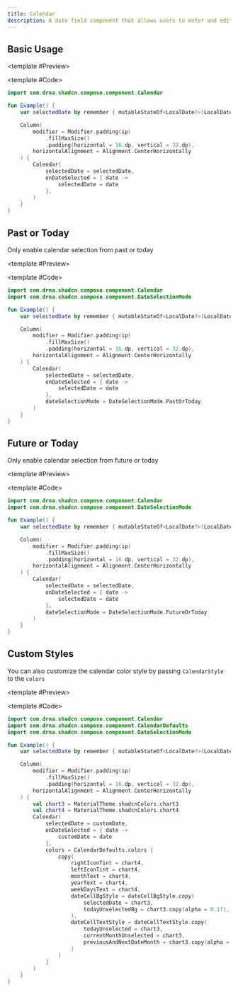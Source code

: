 ```yaml
---
title: Calendar
description: A date field component that allows users to enter and edit date.
---
```


<DocsPage 
    :title="frontmatter.title" 
    :description="frontmatter.description"
    path="views/components/Calendar.md">

## Basic Usage

<TabPreview>

<template #Preview>
<Preview name="calendar" variant="default"/>
</template>

<template #Code>

```kotlin
import com.drna.shadcn.compose.component.Calendar

fun Example() {
    var selectedDate by remember { mutableStateOf<LocalDate?>(LocalDate.now()) }

    Column(
        modifier = Modifier.padding(ip)
            .fillMaxSize()
            .padding(horizontal = 16.dp, vertical = 32.dp),
        horizontalAlignment = Alignment.CenterHorizontally
    ) {
        Calendar(
            selectedDate = selectedDate,
            onDateSelected = { date ->
                selectedDate = date
            },
        )
    }
}
```

</template>

</TabPreview>

## Past or Today

Only enable calendar selection from past or today

<TabPreview>

<template #Preview>
<Preview name="calendar" variant="past-or-today"/>
</template>

<template #Code>

```kotlin
import com.drna.shadcn.compose.component.Calendar
import com.drna.shadcn.compose.component.DateSelectionMode

fun Example() {
    var selectedDate by remember { mutableStateOf<LocalDate?>(LocalDate.now()) }

    Column(
        modifier = Modifier.padding(ip)
            .fillMaxSize()
            .padding(horizontal = 16.dp, vertical = 32.dp),
        horizontalAlignment = Alignment.CenterHorizontally
    ) {
        Calendar(
            selectedDate = selectedDate,
            onDateSelected = { date ->
                selectedDate = date
            },
            dateSelectionMode = DateSelectionMode.PastOrToday
        )
    }
}
```

</template>

</TabPreview>

## Future or Today

Only enable calendar selection from future or today

<TabPreview>

<template #Preview>
<Preview name="calendar" variant="future-or-today"/>
</template>

<template #Code>

```kotlin
import com.drna.shadcn.compose.component.Calendar
import com.drna.shadcn.compose.component.DateSelectionMode

fun Example() {
    var selectedDate by remember { mutableStateOf<LocalDate?>(LocalDate.now()) }

    Column(
        modifier = Modifier.padding(ip)
            .fillMaxSize()
            .padding(horizontal = 16.dp, vertical = 32.dp),
        horizontalAlignment = Alignment.CenterHorizontally
    ) {
        Calendar(
            selectedDate = selectedDate,
            onDateSelected = { date ->
                selectedDate = date
            },
            dateSelectionMode = DateSelectionMode.FutureOrToday
        )
    }
}
```

</template>

</TabPreview>

## Custom Styles

You can also customize the calendar color style by passing `CalendarStyle` to the `colors`

<TabPreview>

<template #Preview>
<Preview name="calendar" variant="custom"/>
</template>

<template #Code>

```kotlin
import com.drna.shadcn.compose.component.Calendar
import com.drna.shadcn.compose.component.CalendarDefaults
import com.drna.shadcn.compose.component.DateSelectionMode

fun Example() {
    var selectedDate by remember { mutableStateOf<LocalDate?>(LocalDate.now()) }

    Column(
        modifier = Modifier.padding(ip)
            .fillMaxSize()
            .padding(horizontal = 16.dp, vertical = 32.dp),
        horizontalAlignment = Alignment.CenterHorizontally
    ) {
        val chart3 = MaterialTheme.shadcnColors.chart3
        val chart4 = MaterialTheme.shadcnColors.chart4
        Calendar(
            selectedDate = customDate,
            onDateSelected = { date ->
                customDate = date
            },
            colors = CalendarDefaults.colors {
                copy(
                    rightIconTint = chart4,
                    leftIconTint = chart4,
                    monthText = chart4,
                    yearText = chart4,
                    weekDaysText = chart4,
                    dateCellBgStyle = dateCellBgStyle.copy(
                        selectedDate = chart3,
                        todayUnselectedBg = chart3.copy(alpha = 0.1f),
                    ),
                    dateCellTextStyle = dateCellTextStyle.copy(
                        todayUnselected = chart3,
                        currentMonthUnselected = chart3,
                        previousAndNextDateMonth = chart3.copy(alpha = 0.3f),
                    )
                )
            }
        )
    }
}
```

</template>

</TabPreview>

</DocsPage>
